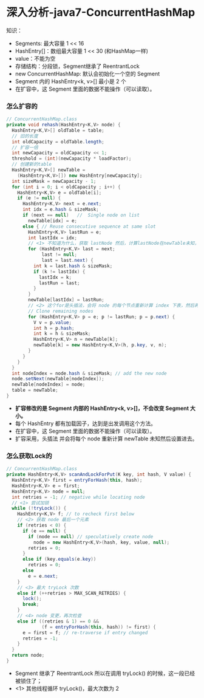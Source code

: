 # 深入分析-java7-ConcurrentHashMap



知识：

- Segments: 最大容量 1 << 16
- HashEntry[]：数组最大容量 1 << 30 (和HashMap一样)
- value：不能为空
- 存储结构：分段锁，Segment继承了 ReentrantLock 
- new ConcurrentHashMap: 默认会初始化一个空的 Segment
- Segment 内的 HashEntry<k, v>[] 最小是 2 个
- 在扩容中，这 Segment 里面的数据不能操作（可以读取）。



### 怎么扩容的

```java
// ConcurrentHashMap.class
private void rehash(HashEntry<K,V> node) {
  HashEntry<K,V>[] oldTable = table;
  // 旧的长度
  int oldCapacity = oldTable.length;
  // 扩容一倍
  int newCapacity = oldCapacity << 1;
  threshold = (int)(newCapacity * loadFactor);
  // 创建新的table
  HashEntry<K,V>[] newTable =
    (HashEntry<K,V>[]) new HashEntry[newCapacity];
  int sizeMask = newCapacity - 1;
  for (int i = 0; i < oldCapacity ; i++) {
    HashEntry<K,V> e = oldTable[i];
    if (e != null) {
      HashEntry<K,V> next = e.next;
      int idx = e.hash & sizeMask;
      if (next == null)   //  Single node on list
        newTable[idx] = e;
      else { // Reuse consecutive sequence at same slot
        HashEntry<K,V> lastRun = e;
        int lastIdx = idx;
        // <1> 不知道为什么，获取 lastNode 然后，计算lastNode在newTable未知，然后设置进去
        for (HashEntry<K,V> last = next;
             last != null;
             last = last.next) {
          int k = last.hash & sizeMask;
          if (k != lastIdx) {
            lastIdx = k;
            lastRun = last;
          }
        }
        newTable[lastIdx] = lastRun;
        // <2> 这个for是头插法，会将 node 的每个节点重新计算 index 下表，然后再设置到 newTable
        // Clone remaining nodes
        for (HashEntry<K,V> p = e; p != lastRun; p = p.next) {
          V v = p.value;
          int h = p.hash;
          int k = h & sizeMask;
          HashEntry<K,V> n = newTable[k];
          newTable[k] = new HashEntry<K,V>(h, p.key, v, n);
        }
      }
    }
  }
  int nodeIndex = node.hash & sizeMask; // add the new node
  node.setNext(newTable[nodeIndex]);
  newTable[nodeIndex] = node;
  table = newTable;
}

```

- **扩容修改的是 Segment 内部的 HashEntry<k, v>[]，不会改变 Segment 大小。**
- 每个 HashEntry 都有加载因子，达到是出发调用这个方法。
- 在扩容中，这 Segment 里面的数据不能操作（可以读取）。
- 扩容采用，头插法 并会将每个 node 重新计算 newTable 未知然后设置进去。



### 怎么获取Lock的

```java
// ConcurrentHashMap.class
private HashEntry<K,V> scanAndLockForPut(K key, int hash, V value) {
  HashEntry<K,V> first = entryForHash(this, hash);
  HashEntry<K,V> e = first;
  HashEntry<K,V> node = null;
  int retries = -1; // negative while locating node
  // <1> 尝试加锁
  while (!tryLock()) {
    HashEntry<K,V> f; // to recheck first below
    // <2> 获取 node 最后一个元素
    if (retries < 0) {
      if (e == null) {
        if (node == null) // speculatively create node
          node = new HashEntry<K,V>(hash, key, value, null);
        retries = 0;
      }
      else if (key.equals(e.key))
        retries = 0;
      else
        e = e.next;
    }
    // <3> 最大 tryLock 次数
    else if (++retries > MAX_SCAN_RETRIES) {
      lock();
      break;
    }
    // <4> node 变更，再次检查
    else if ((retries & 1) == 0 &&
             (f = entryForHash(this, hash)) != first) {
      e = first = f; // re-traverse if entry changed
      retries = -1;
    }
  }
  return node;
}
```

- Segment 继承了 ReentrantLock 所以在调用 tryLock() 的时候，这一段已经被锁住了；
- <1> 其他线程循环 tryLock()，最大次数为 2



